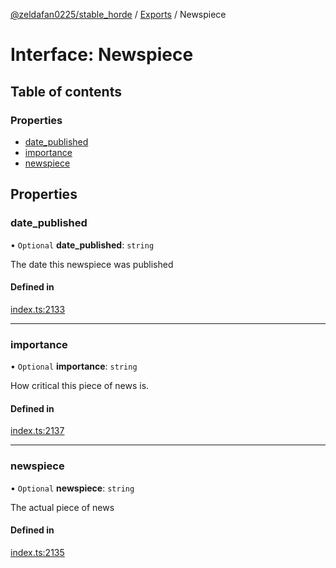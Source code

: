 [@zeldafan0225/stable_horde](../../README.md) / [Exports](../modules.md) / Newspiece

# Interface: Newspiece

## Table of contents

### Properties

- [date\_published](Newspiece.md#date_published)
- [importance](Newspiece.md#importance)
- [newspiece](Newspiece.md#newspiece)

## Properties

### date\_published

• `Optional` **date\_published**: `string`

The date this newspiece was published

#### Defined in

[index.ts:2133](https://github.com/MrlolDev/stable_horde/blob/2389aa8/index.ts#L2133)

___

### importance

• `Optional` **importance**: `string`

How critical this piece of news is.

#### Defined in

[index.ts:2137](https://github.com/MrlolDev/stable_horde/blob/2389aa8/index.ts#L2137)

___

### newspiece

• `Optional` **newspiece**: `string`

The actual piece of news

#### Defined in

[index.ts:2135](https://github.com/MrlolDev/stable_horde/blob/2389aa8/index.ts#L2135)
